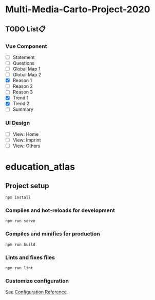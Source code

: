 # Multi-Media-Carto-Project-2020

## TODO List:clipboard:
### Vue Component
- [ ] Statement
- [ ] Questions
- [ ] Global Map 1
- [ ] Global Map 2
- [x] Reason 1
- [ ] Reason 2
- [ ] Reason 3
- [x] Trend 1
- [x] Trend 2
- [ ] Summary

### UI Design
- [ ] View: Home
- [ ] View: Imprint
- [ ] View: Others

# education_atlas

## Project setup
```
npm install
```

### Compiles and hot-reloads for development
```
npm run serve
```

### Compiles and minifies for production
```
npm run build
```

### Lints and fixes files
```
npm run lint
```

### Customize configuration
See [Configuration Reference](https://cli.vuejs.org/config/).
